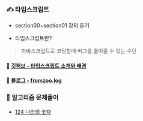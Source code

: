### ✍ 타입스크립트
- section00~section01 강의 듣기

- 타입스크립트란?
> 자바스크립트로 코딩할때 버그를 줄여줄 수 있는 수단

#### 🧷 [깃허브 - 타입스크립트 소개와 배경](https://github.com/leemyungju9347/TypeScript/blob/main/TS_study/01_%ED%83%80%EC%9E%85%EC%8A%A4%ED%81%AC%EB%A6%BD%ED%8A%B8%20%EC%86%8C%EA%B0%9C%EC%99%80%20%EB%B0%B0%EA%B2%BD.md)
#### 🧷 [블로그 - fromzoo.log](https://velog.io/@fromzoo)

### 🧮 알고리즘 문제풀이
- [124 나라의 숫자](https://github.com/leemyungju9347/Algorithm/blob/master/Level_02/01_124%EB%82%98%EB%9D%BC%EC%9D%98%EC%88%AB%EC%9E%90.html)
